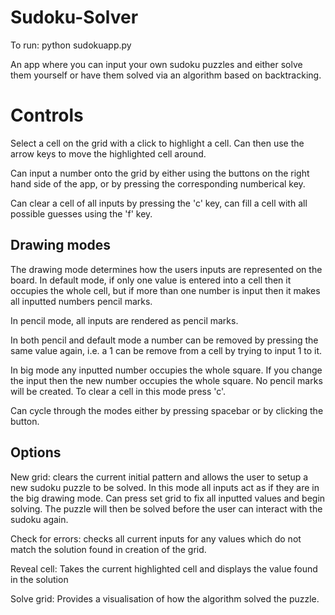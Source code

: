 # Sudoku-Solver

To run: python sudokuapp.py

An app where you can input your own sudoku puzzles and either solve them yourself or have them solved via an algorithm based on backtracking. 

# Controls

Select a cell on the grid with a click to highlight a cell. 
Can then use the arrow keys to move the highlighted cell around.

Can input a number onto the grid by either using the buttons on the right hand side of the app, or by pressing the corresponding numberical key.

Can clear a cell of all inputs by pressing the 'c' key, can fill a cell with all possible guesses using the 'f' key.
## Drawing modes
The drawing mode determines how the users inputs are represented on the board. In default mode, if only one value is entered into a cell then it occupies the whole cell, but if more than one number is input then it makes all inputted numbers pencil marks.

In pencil mode, all inputs are rendered as pencil marks.

In both pencil and default mode a number can be removed by pressing the same value again, i.e. a 1 can be remove from a cell by trying to input 1 to it.

In big mode any inputted number occupies the whole square. If you change the input then the new number occupies the whole square. No pencil marks will be created. To clear a cell in this mode press 'c'.

Can cycle through the modes either by pressing spacebar or by clicking the button.

## Options
New grid: clears the current initial pattern and allows the user to setup a new sudoku puzzle to be solved.
In this mode all inputs act as if they are in the big drawing mode. Can press set grid to fix all inputted values and begin solving. The puzzle will then be solved before the user can interact with the sudoku again.

Check for errors: checks all current inputs for any values which do not match the solution found in creation of the grid.

Reveal cell: Takes the current highlighted cell and displays the value found in the solution

Solve grid: Provides a visualisation of how the algorithm solved the puzzle. 
